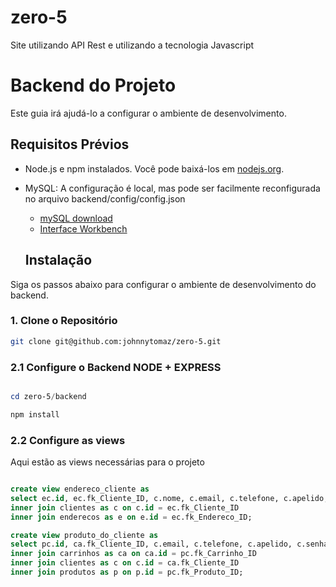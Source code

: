 # zero-5
Site utilizando API Rest e utilizando a tecnologia Javascript

# Backend do Projeto

Este guia irá ajudá-lo a configurar o ambiente de desenvolvimento.

## Requisitos Prévios

- Node.js e npm instalados. Você pode baixá-los em [nodejs.org](https://nodejs.org/).
- MySQL: A configuração é local, mas pode ser facilmente reconfigurada no arquivo backend/config/config.json
    - [mySQL download](https://dev.mysql.com/downloads/installer/)
    - [Interface Workbench](https://dev.mysql.com/downloads/workbench/)

    ## Instalação

Siga os passos abaixo para configurar o ambiente de desenvolvimento do backend.

### 1. Clone o Repositório


```bash
git clone git@github.com:johnnytomaz/zero-5.git
```

### 2.1 Configure o Backend NODE + EXPRESS
```powershell

cd zero-5/backend

npm install 
```

### 2.2 Configure as views
Aqui estão as views necessárias para o projeto
```sql

create view endereco_cliente as 
select ec.id, ec.fk_Cliente_ID, c.nome, c.email, c.telefone, c.apelido, c.senha, ec.fk_Endereco_ID, e.cep, e.ruaOuAvenida, e.numero, e.complemento from enderecoclientes as ec 
inner join clientes as c on c.id = ec.fk_Cliente_ID
inner join enderecos as e on e.id = ec.fk_Endereco_ID;

create view produto_do_cliente as 
select pc.id, ca.fk_Cliente_ID, c.email, c.telefone, c.apelido, c.senha, pc.fk_Produto_ID, p.nome, p.descricao, p.preco, p.tamanho, p.imagens, p.origem, pc.fk_Carrinho_ID, ca.quantidade, ca.valorTotal from produtosdoclientes as pc
inner join carrinhos as ca on ca.id = pc.fk_Carrinho_ID
inner join clientes as c on c.id = ca.fk_Cliente_ID
inner join produtos as p on p.id = pc.fk_Produto_ID;
```




